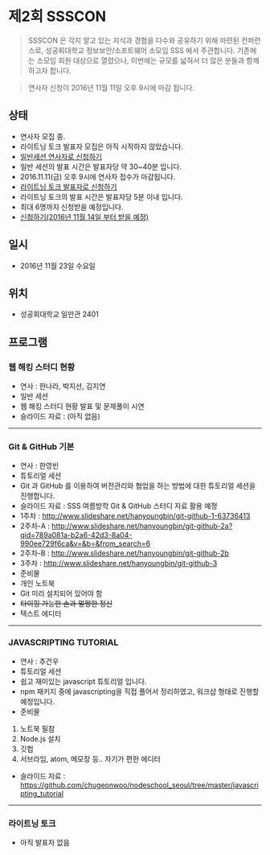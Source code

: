 # 제2회 SSSCON

> SSSCON 은 각지 알고 있는 지식과 경험을 다수와 공유하기 위해 마련된 컨퍼런스로, 성공회대학교 정보보안/소프트웨어 소모임 SSS 에서 주관합니다.
기존에는 소모임 회원 대상으로 열렸으나, 이번에는 규모를 넓혀서 더 많은 분들과 함께 하고자 합니다.   

> 연사자 신청이 2016년 11월 11일 오후 9시에 마감 됩니다.

## 상태
- 연사자 모집 중.
- 라이트닝 토크 발표자 모집은 아직 시작하지 않았습니다.
- [일반세션 연사자로 신청하기](https://docs.google.com/forms/d/e/1FAIpQLSeN-Ky4amh6Zqd9r01gPpHows2cM61RkoViTUpJAB36Az8YNw/viewform)
 - 일반 세션의 발표 시간은 발표자당 약 30~40분 입니다.
 - 2016.11.11(금) 오후 9시에 연사자 접수가 마감됩니다.
- [라이트닝 토크 발표자로 신청하기](https://docs.google.com/forms/d/e/1FAIpQLSf0IHTOtFHV7o0LAHQYS67T-8r6rOQOOQCWYH6iJR7QMThFnA/viewform)
 - 라이트닝 토크의 발표 시간은 발표자당 5분 이내 입니다.
 - 최대 6명까지 신청받을 예정입니다.
- [신청하기(2016년 11월 14일 부터 받을 예정)](https://docs.google.com/forms/d/e/1FAIpQLSfX_ZBPn_ClXh0cE-Z5lIjl9RlnG7N22PdOvCf6EberUDJNtA/viewform)

## 일시
- 2016년 11월 23일 수요일

## 위치
- 성공회대학교 일만관 2401

## 프로그램

### 웹 해킹 스터디 현황
- 연사 : 한나라, 박지선, 김지연
- 일반 세션
- 웹 해킹 스터디 현황 발표 및 문제풀이 시연
- 슬라이드 자료 : (아직 없음)

---

### Git & GitHub 기본
- 연사 : 한영빈
- 튜토리얼 세션
- Git 과 GitHub 를 이용하여 버전관리와 협업을 하는 방법에 대한 튜토리얼 세션을 진행합니다.
- 슬라이드 자료 : SSS 여름방학 Git & GitHub 스터디 자료 활용 예정
 - 1주차 : http://www.slideshare.net/hanyoungbin/git-github-1-63736413
 - 2주차-A : http://www.slideshare.net/hanyoungbin/git-github-2a?qid=789a081a-b2a6-42d3-8a04-990ee729f6ca&v=&b=&from_search=6
 - 2주차-B : http://www.slideshare.net/hanyoungbin/git-github-2b
 - 3주차 : http://www.slideshare.net/hanyoungbin/git-github-3
- 준비물
 - 개인 노트북
 - Git 미리 설치되어 있어야 함
 - ~~타이핑 가능한 손과 멀쩡한 정신~~
 - 텍스트 에디터

---

### JAVASCRIPTING TUTORIAL
- 연사 : 추건우
- 튜토리얼 세션
- 쉽고 재미있는 javascript 튜토리얼 입니다.
 - npm 패키지 중에 javascripting을 직접 풀어서 정리하였고, 워크샵 형태로 진행할 예정입니다.
- 준비물
 1. 노트북 필참
 2. Node.js 설치
 3. 깃헙
 4. 서브라임, atom, 메모장 등.. 자기가 편한 에디터
- 슬라이드 자료 : https://github.com/chugeonwoo/nodeschool_seoul/tree/master/javascripting_tutorial

---

### 라이트닝 토크
- 아직 발표자 없음
